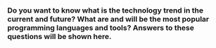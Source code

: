 ### Do you want to know what is the technology trend in the current and future? What are and will be the most popular programming languages and tools? Answers to these questions will be shown here.  
